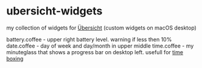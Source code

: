 # ubersicht-widgets

my collection of widgets for [Übersicht](http://tracesof.net/uebersicht/) (custom widgets on macOS desktop)

[](screenshot.jpg)

battery.coffee - upper right battery level. warning if less then 10%
date.coffee - day of week and day/month in upper middle
time.coffee - my minuteglass that shows a progress bar on desktop left. usefull for [time boxing](https://en.wikipedia.org/wiki/Timeboxing)
